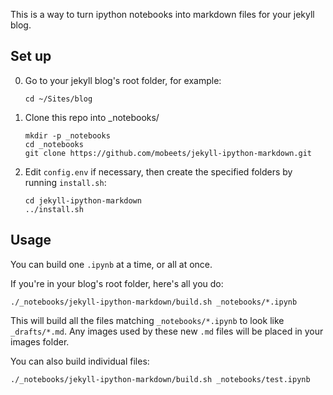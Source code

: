 This is a way to turn ipython notebooks into markdown files for your jekyll blog.

## Set up

0. Go to your jekyll blog's root folder, for example:

    ```shell
    cd ~/Sites/blog
    ```

1. Clone this repo into _notebooks/

    ```shell
    mkdir -p _notebooks
    cd _notebooks
    git clone https://github.com/mobeets/jekyll-ipython-markdown.git
    ```

2. Edit `config.env` if necessary, then create the specified folders by running `install.sh`:

    ```shell
    cd jekyll-ipython-markdown
    ../install.sh
    ```

## Usage

You can build one `.ipynb` at a time, or all at once.

If you're in your blog's root folder, here's all you do:

```shell
./_notebooks/jekyll-ipython-markdown/build.sh _notebooks/*.ipynb
```

This will build all the files matching `_notebooks/*.ipynb` to look like `_drafts/*.md`. Any images used by these new `.md` files will be placed in your images folder.


You can also build individual files:

```shell
./_notebooks/jekyll-ipython-markdown/build.sh _notebooks/test.ipynb
```

